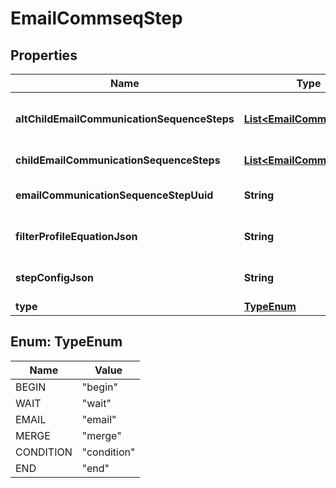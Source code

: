 
# EmailCommseqStep

## Properties
Name | Type | Description | Notes
------------ | ------------- | ------------- | -------------
**altChildEmailCommunicationSequenceSteps** | [**List&lt;EmailCommseqStep&gt;**](EmailCommseqStep.md) | Array of child steps for the alternate path |  [optional]
**childEmailCommunicationSequenceSteps** | [**List&lt;EmailCommseqStep&gt;**](EmailCommseqStep.md) | Array of child steps |  [optional]
**emailCommunicationSequenceStepUuid** | **String** | Email commseq step UUID |  [optional]
**filterProfileEquationJson** | **String** | Filter profile equation JSON |  [optional]
**stepConfigJson** | **String** | Arbitrary Configuration for a step |  [optional]
**type** | [**TypeEnum**](#TypeEnum) | Type of step |  [optional]


<a name="TypeEnum"></a>
## Enum: TypeEnum
Name | Value
---- | -----
BEGIN | &quot;begin&quot;
WAIT | &quot;wait&quot;
EMAIL | &quot;email&quot;
MERGE | &quot;merge&quot;
CONDITION | &quot;condition&quot;
END | &quot;end&quot;



